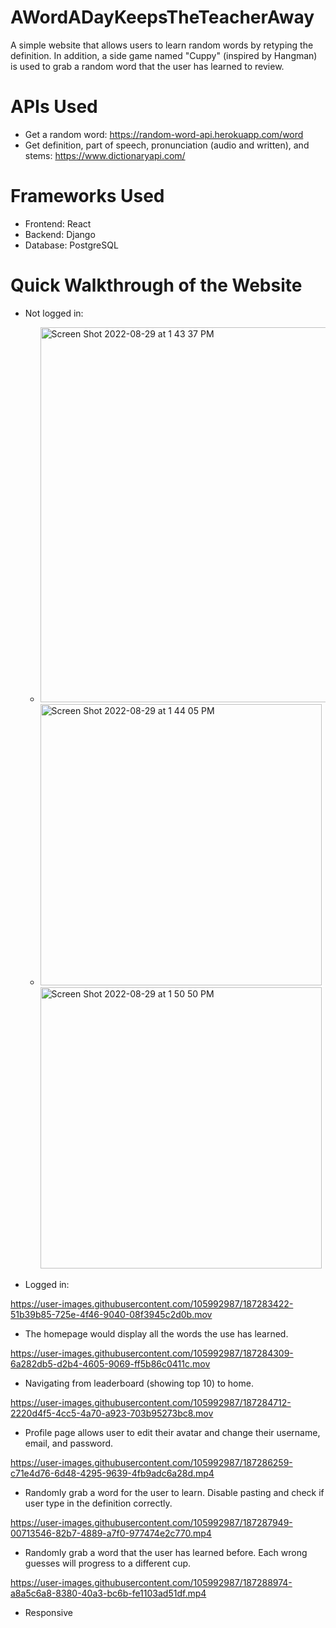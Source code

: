 
# AWordADayKeepsTheTeacherAway

  A simple website that allows users to learn random words by retyping the definition. In addition, a side game named "Cuppy" (inspired by Hangman) is used to grab a random word that the user has learned to review.


# APIs Used

  - Get a random word: https://random-word-api.herokuapp.com/word
  - Get definition, part of speech, pronunciation (audio and written), and stems: https://www.dictionaryapi.com/


# Frameworks Used

  - Frontend: React
  - Backend: Django
  - Database: PostgreSQL

# Quick Walkthrough of the Website

  - Not logged in:
    - <img width="600" alt="Screen Shot 2022-08-29 at 1 43 37 PM" src="https://user-images.githubusercontent.com/105992987/187275264-497944a2-7d49-4dd5-aa8d-9ed863e0aee5.png">
    - <img width="450" alt="Screen Shot 2022-08-29 at 1 44 05 PM" src="https://user-images.githubusercontent.com/105992987/187275274-cee9aee2-c4b2-44ea-bd97-438b554b20c4.png">   <img width="450" alt="Screen Shot 2022-08-29 at 1 50 50 PM" src="https://user-images.githubusercontent.com/105992987/187276182-53f2d670-7fc1-478c-a112-cd8acf38cbfc.png">

 - Logged in:

https://user-images.githubusercontent.com/105992987/187283422-51b39b85-725e-4f46-9040-08f3945c2d0b.mov

  - The homepage would display all the words the use has learned.


https://user-images.githubusercontent.com/105992987/187284309-6a282db5-d2b4-4605-9069-ff5b86c0411c.mov

  - Navigating from leaderboard (showing top 10) to home.

https://user-images.githubusercontent.com/105992987/187284712-2220d4f5-4cc5-4a70-a923-703b95273bc8.mov

  - Profile page allows user to edit their avatar and change their username, email, and password.

https://user-images.githubusercontent.com/105992987/187286259-c71e4d76-6d48-4295-9639-4fb9adc6a28d.mp4

  - Randomly grab a word for the user to learn. Disable pasting and check if user type in the definition correctly.

https://user-images.githubusercontent.com/105992987/187287949-00713546-82b7-4889-a7f0-977474e2c770.mp4

  - Randomly grab a word that the user has learned before. Each wrong guesses will progress to a different cup.
  
https://user-images.githubusercontent.com/105992987/187288974-a8a5c6a8-8380-40a3-bc6b-fe1103ad51df.mp4

  - Responsive








